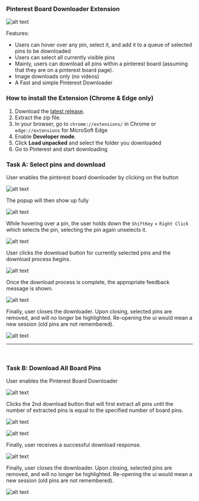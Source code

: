 ### Pinterest Board Downloader Extension

![alt text](./readme-assets/image-7.png)

Features:

- Users can hover over any pin, select it, and add it to a queue of selected pins to be downloaded
- Users can select all currently visible pins
- Mainly, users can download all pins within a pinterest board (assuming that they are on a pinterest board page).
- Image downloads only (no videos)
- A Fast and simple Pinterest Downloader
  <br>

### How to install the Extension (Chrome & Edge only)

1. Download the [latest release](https://github.com/rrokutaro/pinterest-board-downloader/releases).
2. Extract the zip file.
3. In your browser, go to `chrome://extensions/` in Chrome or `edge://extensions` for MicroSoft Edge
4. Enable **Developer mode**.
5. Click **Load unpacked** and select the folder you downloaded
6. Go to Pinterest and start downloading
   <br>

### Task A: Select pins and download

User enables the pinterest board downloader by clicking on the button

![alt text](./readme-assets/image.png)
<br>

The popup will then show up fully

![alt text](./readme-assets/image-1.png)
<br>

While hovering over a pin, the user holds down the `ShiftKey` + `Right Click` which selects the pin, selecting the pin again unselects it.

![alt text](./readme-assets/Animation.webp)
<br>

User clicks the download button for currently selected pins and the download process begins.

![alt text](./readme-assets/image-2.png)

Once the download process is complete, the appropriate feedback message is shown.

![alt text](./readme-assets/image-3.png)
<br>

Finally, user closes the downloader. Upon closing, selected pins are removed, and will no longer be highlighted. Re-opening the ui would mean a new session (old pins are not remembered).

![alt text](./readme-assets/image-4.png)
<br>

---

<br>

### Task B: Download All Board Pins

User enables the Pinterest Board Downloader

![alt text](./readme-assets/image.png)
<br>

Clicks the 2nd download button that will first extract all pins until the number of extracted pins is equal to the specified number of board pins.

![alt text](./readme-assets/image-5.png)

![alt text](./readme-assets/image-2.png)

Finally, user receives a successful download response.

![alt text](./readme-assets/image-6.png)
<br>

Finally, user closes the downloader. Upon closing, selected pins are removed, and will no longer be highlighted. Re-opening the ui would mean a new session (old pins are not remembered).

![alt text](./readme-assets/image-4.png)
<br>
